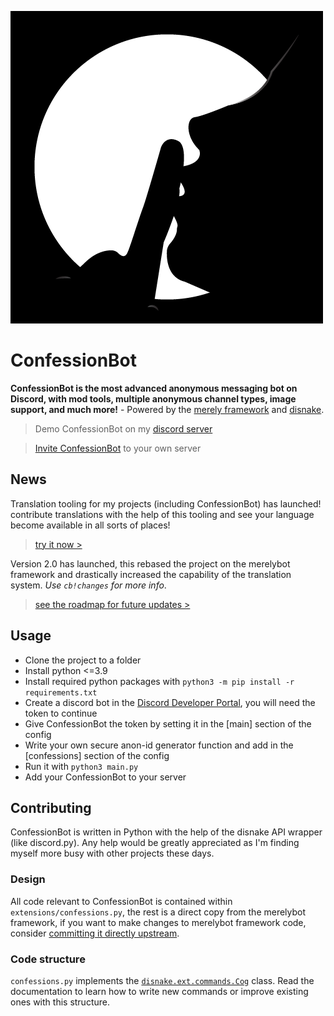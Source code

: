 ![ConfessionBot Logo](profile.png)
# ConfessionBot
**ConfessionBot is the most advanced anonymous messaging bot on Discord, with mod tools, multiple anonymous channel types, image support, and much more!** - Powered by the [merely framework](https://github.com/MerelyServices/Merely-Framework) and [disnake](https://github.com/DisnakeDev/disnake).

> Demo ConfessionBot on my [discord server](https://discord.gg/wfKx24kDUR)

> [Invite ConfessionBot](https://discord.com/oauth2/authorize?client_id=562440687363293195&scope=bot&permissions=19456) to your own server

## News
Translation tooling for my projects (including ConfessionBot) has launched! contribute translations with the help of this tooling and see your language become available in all sorts of places!
> [try it now >](https://translate.yiays.com)

Version 2.0 has launched, this rebased the project on the merelybot framework and drastically increased the capability of the translation system. *Use `cb!changes` for more info*.
> [see the roadmap for future updates >](https://github.com/yiays/ConfessionBot-2.0/projects/1)

## Usage
 - Clone the project to a folder
 - Install python <=3.9
 - Install required python packages with `python3 -m pip install -r requirements.txt`
 - Create a discord bot in the [Discord Developer Portal](https://discordapp.com/developers/applications/), you will need the token to continue
 - Give ConfessionBot the token by setting it in the [main] section of the config
 - Write your own secure anon-id generator function and add in the [confessions] section of the config
 - Run it with `python3 main.py`
 - Add your ConfessionBot to your server

## Contributing
ConfessionBot is written in Python with the help of the disnake API wrapper (like discord.py). Any help would be greatly appreciated as I'm finding myself more busy with other projects these days.

### Design
All code relevant to ConfessionBot is contained within `extensions/confessions.py`, the rest is a direct copy from the merelybot framework, if you want to make changes to merelybot framework code, consider [committing it directly upstream](https://github.com/MerelyServices/Merely-Framework/).

### Code structure
`confessions.py` implements the [`disnake.ext.commands.Cog`](https://docs.disnake.dev/en/latest/ext/commands/api.html#cog) class. Read the documentation to learn how to write new commands or improve existing ones with this structure.